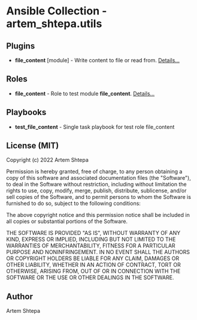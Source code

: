 # Ansible Collection - artem_shtepa.utils

## Plugins

- **file_content** [module] - Write content to file or read from. [Details...](plugins/)

## Roles

- **file_content** - Role to test module **file_content**. [Details...](roles/file_content/)

## Playbooks

- **test_file_content** - Single task playbook for test role file_content

## License (MIT)

Copyright (c) 2022 Artem Shtepa

Permission is hereby granted, free of charge, to any person obtaining a copy
of this software and associated documentation files (the "Software"), to deal
in the Software without restriction, including without limitation the rights
to use, copy, modify, merge, publish, distribute, sublicense, and/or sell
copies of the Software, and to permit persons to whom the Software is
furnished to do so, subject to the following conditions:

The above copyright notice and this permission notice shall be included in all
copies or substantial portions of the Software.

THE SOFTWARE IS PROVIDED "AS IS", WITHOUT WARRANTY OF ANY KIND, EXPRESS OR
IMPLIED, INCLUDING BUT NOT LIMITED TO THE WARRANTIES OF MERCHANTABILITY,
FITNESS FOR A PARTICULAR PURPOSE AND NONINFRINGEMENT. IN NO EVENT SHALL THE
AUTHORS OR COPYRIGHT HOLDERS BE LIABLE FOR ANY CLAIM, DAMAGES OR OTHER
LIABILITY, WHETHER IN AN ACTION OF CONTRACT, TORT OR OTHERWISE, ARISING FROM,
OUT OF OR IN CONNECTION WITH THE SOFTWARE OR THE USE OR OTHER DEALINGS IN THE
SOFTWARE.

## Author

Artem Shtepa
